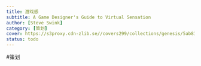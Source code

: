 ```yaml
---
title: 游戏感
subtitle: A Game Designer's Guide to Virtual Sensation
author: [Steve Swink]
category: [策划]
cover: https://s3proxy.cdn-zlib.se//covers299/collections/genesis/5ab81192e333c087640c6a143ae4ff7e5c8a3e5a2f11e143d3f96d76bfee2d27.jpg
status: todo
---
```

#策划 